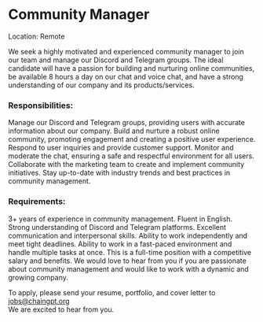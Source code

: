 # Community Manager

Location: Remote

We seek a highly motivated and experienced community manager to join our team and manage our Discord and Telegram groups. The ideal candidate will have a passion for building and nurturing online communities, be available 8 hours a day on our chat and voice chat, and have a strong understanding of our company and its products/services.

### Responsibilities:

Manage our Discord and Telegram groups, providing users with accurate information about our company. Build and nurture a robust online community, promoting engagement and creating a positive user experience. Respond to user inquiries and provide customer support. Monitor and moderate the chat, ensuring a safe and respectful environment for all users. Collaborate with the marketing team to create and implement community initiatives. Stay up-to-date with industry trends and best practices in community management.&#x20;

### Requirements:

3+ years of experience in community management. Fluent in English. Strong understanding of Discord and Telegram platforms. Excellent communication and interpersonal skills. Ability to work independently and meet tight deadlines. Ability to work in a fast-paced environment and handle multiple tasks at once. This is a full-time position with a competitive salary and benefits. We would love to hear from you if you are passionate about community management and would like to work with a dynamic and growing company.

To apply, please send your resume, portfolio, and cover letter to jobs@chaingpt.org\
We are excited to hear from you.
